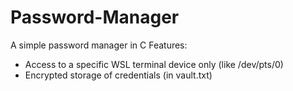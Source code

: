 # Password-Manager

A simple password manager in C
Features:
- Access to a specific WSL terminal device only (like /dev/pts/0)
- Encrypted storage of credentials (in vault.txt)
